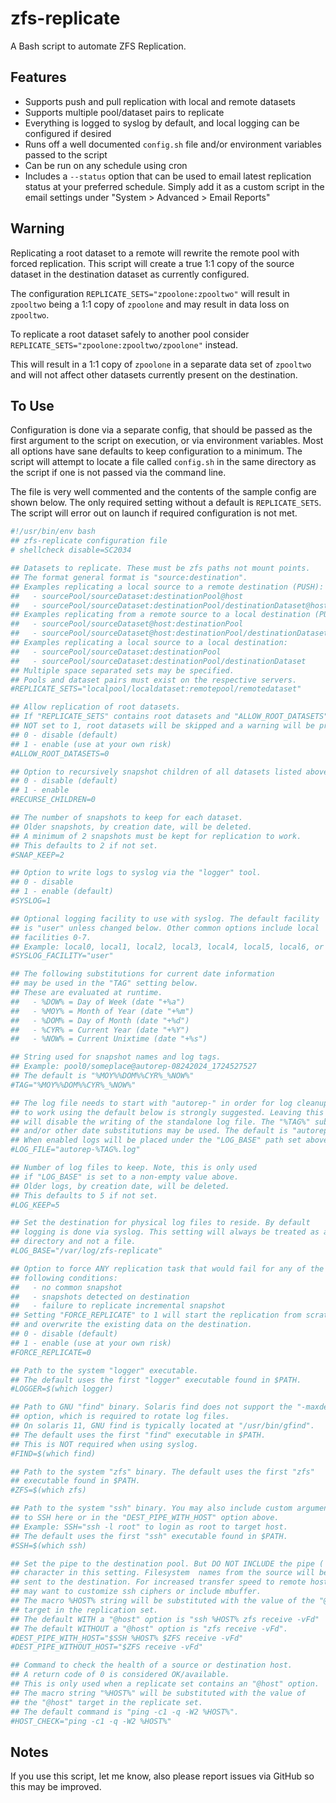zfs-replicate
=============

A Bash script to automate ZFS Replication.

Features
--------

- Supports push and pull replication with local and remote datasets
- Supports multiple pool/dataset pairs to replicate
- Everything is logged to syslog by default, and local logging can be configured if desired
- Runs off a well documented `config.sh` file and/or environment variables passed to the script
- Can be run on any schedule using cron
- Includes a `--status` option that can be used to email latest replication status at your preferred schedule.
  Simply add it as a custom script in the email settings under "System > Advanced > Email Reports"

Warning
-------

Replicating a root dataset to a remote will rewrite the remote pool with forced replication.
This script will create a true 1:1 copy of the source dataset in the destination dataset as currently configured.

The configuration `REPLICATE_SETS="zpoolone:zpooltwo"` will result in `zpooltwo` being a 1:1 copy of `zpoolone` and may
result in data loss on `zpooltwo`.

To replicate a root dataset safely to another pool consider `REPLICATE_SETS="zpoolone:zpooltwo/zpoolone"` instead.

This will result in a 1:1 copy of `zpoolone` in a separate data set of `zpooltwo` and will not affect other datasets
currently present on the destination.

To Use
------

Configuration is done via a separate config, that should be passed as the first argument to the script on execution,
or via environment variables. Most all options have sane defaults to keep configuration to a minimum.
The script will attempt to locate a file called `config.sh` in the same directory as the script if one is not passed
via the command line.

The file is very well commented and the contents of the sample config are shown below. The only required setting
without a default is `REPLICATE_SETS`. The script will error out on launch if required configuration is not met.

```bash
#!/usr/bin/env bash
## zfs-replicate configuration file
# shellcheck disable=SC2034

## Datasets to replicate. These must be zfs paths not mount points.
## The format general format is "source:destination".
## Examples replicating a local source to a remote destination (PUSH):
##   - sourcePool/sourceDataset:destinationPool@host
##   - sourcePool/sourceDataset:destinationPool/destinationDataset@host
## Examples replicating from a remote source to a local destination (PULL):
##   - sourcePool/sourceDataset@host:destinationPool
##   - sourcePool/sourceDataset@host:destinationPool/destinationDataset
## Examples replicating a local source to a local destination:
##   - sourcePool/sourceDataset:destinationPool
##   - sourcePool/sourceDataset:destinationPool/destinationDataset
## Multiple space separated sets may be specified.
## Pools and dataset pairs must exist on the respective servers.
#REPLICATE_SETS="localpool/localdataset:remotepool/remotedataset"

## Allow replication of root datasets.
## If "REPLICATE_SETS" contains root datasets and "ALLOW_ROOT_DATASETS" is
## NOT set to 1, root datasets will be skipped and a warning will be printed.
## 0 - disable (default)
## 1 - enable (use at your own risk)
#ALLOW_ROOT_DATASETS=0

## Option to recursively snapshot children of all datasets listed above.
## 0 - disable (default)
## 1 - enable
#RECURSE_CHILDREN=0

## The number of snapshots to keep for each dataset.
## Older snapshots, by creation date, will be deleted.
## A minimum of 2 snapshots must be kept for replication to work.
## This defaults to 2 if not set.
#SNAP_KEEP=2

## Option to write logs to syslog via the "logger" tool.
## 0 - disable
## 1 - enable (default)
#SYSLOG=1

## Optional logging facility to use with syslog. The default facility
## is "user" unless changed below. Other common options include local
## facilities 0-7.
## Example: local0, local1, local2, local3, local4, local5, local6, or local7
#SYSLOG_FACILITY="user"

## The following substitutions for current date information
## may be used in the "TAG" setting below.
## These are evaluated at runtime.
##   - %DOW% = Day of Week (date "+%a")
##   - %MOY% = Month of Year (date "+%m")
##   - %DOM% = Day of Month (date "+%d")
##   - %CYR% = Current Year (date "+%Y")
##   - %NOW% = Current Unixtime (date "+%s")

## String used for snapshot names and log tags.
## Example: pool0/someplace@autorep-08242024_1724527527
## The default is "%MOY%%DOM%%CYR%_%NOW%"
#TAG="%MOY%%DOM%%CYR%_%NOW%"

## The log file needs to start with "autorep-" in order for log cleanup
## to work using the default below is strongly suggested. Leaving this commented out
## will disable the writing of the standalone log file. The "%TAG%" substitution
## and/or other date substitutions may be used. The default is "autorep-%TAG%.log"
## When enabled logs will be placed under the "LOG_BASE" path set above.
#LOG_FILE="autorep-%TAG%.log"

## Number of log files to keep. Note, this is only used
## if "LOG_BASE" is set to a non-empty value above.
## Older logs, by creation date, will be deleted.
## This defaults to 5 if not set.
#LOG_KEEP=5

## Set the destination for physical log files to reside. By default
## logging is done via syslog. This setting will always be treated as a
## directory and not a file.
#LOG_BASE="/var/log/zfs-replicate"

## Option to force ANY replication task that would fail for any of the
## following conditions:
##   - no common snapshot
##   - snapshots detected on destination
##   - failure to replicate incremental snapshot
## Setting "FORCE_REPLICATE" to 1 will start the replication from scratch
## and overwrite the existing data on the destination.
## 0 - disable (default)
## 1 - enable (use at your own risk)
#FORCE_REPLICATE=0

## Path to the system "logger" executable.
## The default uses the first "logger" executable found in $PATH.
#LOGGER=$(which logger)

## Path to GNU "find" binary. Solaris find does not support the "-maxdepth"
## option, which is required to rotate log files.
## On solaris 11, GNU find is typically located at "/usr/bin/gfind".
## The default uses the first "find" executable in $PATH.
## This is NOT required when using syslog.
#FIND=$(which find)

## Path to the system "zfs" binary. The default uses the first "zfs"
## executable found in $PATH.
#ZFS=$(which zfs)

## Path to the system "ssh" binary. You may also include custom arguments
## to SSH here or in the "DEST_PIPE_WITH_HOST" option above.
## Example: SSH="ssh -l root" to login as root to target host.
## The default uses the first "ssh" executable found in $PATH.
#SSH=$(which ssh)

## Set the pipe to the destination pool. But DO NOT INCLUDE the pipe (|)
## character in this setting. Filesystem  names from the source will be
## sent to the destination. For increased transfer speed to remote hosts you
## may want to customize ssh ciphers or include mbuffer.
## The macro %HOST% string will be substituted with the value of the "@host"
## target in the replication set.
## The default WITH a "@host" option is "ssh %HOST% zfs receive -vFd"
## The default WITHOUT a "@host" option is "zfs receive -vFd".
#DEST_PIPE_WITH_HOST="$SSH %HOST% $ZFS receive -vFd"
#DEST_PIPE_WITHOUT_HOST="$ZFS receive -vFd"

## Command to check the health of a source or destination host.
## A return code of 0 is considered OK/available.
## This is only used when a replicate set contains an "@host" option.
## The macro string "%HOST%" will be substituted with the value of
## the "@host" target in the replicate set.
## The default command is "ping -c1 -q -W2 %HOST%".
#HOST_CHECK="ping -c1 -q -W2 %HOST%"
```

Notes
-----

If you use this script, let me know, also please report issues via GitHub so this may be improved.
